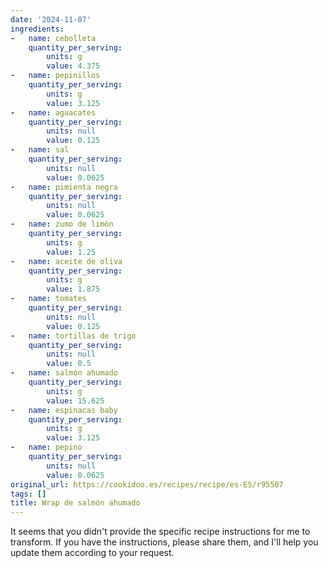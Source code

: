 ```yaml
---
date: '2024-11-07'
ingredients:
-   name: cebolleta
    quantity_per_serving:
        units: g
        value: 4.375
-   name: pepinillos
    quantity_per_serving:
        units: g
        value: 3.125
-   name: aguacates
    quantity_per_serving:
        units: null
        value: 0.125
-   name: sal
    quantity_per_serving:
        units: null
        value: 0.0625
-   name: pimienta negra
    quantity_per_serving:
        units: null
        value: 0.0625
-   name: zumo de limón
    quantity_per_serving:
        units: g
        value: 1.25
-   name: aceite de oliva
    quantity_per_serving:
        units: g
        value: 1.875
-   name: tomates
    quantity_per_serving:
        units: null
        value: 0.125
-   name: tortillas de trigo
    quantity_per_serving:
        units: null
        value: 0.5
-   name: salmón ahumado
    quantity_per_serving:
        units: g
        value: 15.625
-   name: espinacas baby
    quantity_per_serving:
        units: g
        value: 3.125
-   name: pepino
    quantity_per_serving:
        units: null
        value: 0.0625
original_url: https://cookidoo.es/recipes/recipe/es-ES/r95507
tags: []
title: Wrap de salmón ahumado
---
```


It seems that you didn't provide the specific recipe instructions for me to transform. If you have the instructions, please share them, and I'll help you update them according to your request.